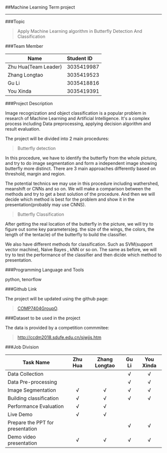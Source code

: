 ##Machine Learning Term project 

----

###Topic

> Apply Machine Learning algorithm in Butterfly Detection And Classification


###Team Member

| Name        | Student ID |  
| --------   | :-----| 
| Zhu Hua(Team Leader)          | 3035419987 |
| Zhang Longtao    |  3035419523          | 
| Gu Li            | 3035418816    |
| You Xinda        | 3035419391    |

###Project Description

Image recognization and object classification is a popular problem in research of Machine Learning and Artificial Intelligence. It's a complex process including Data preprocessing, applying decision algorithm and result evaluation.

The project will be divided into 2 main procedures:
> Butterfly detection 

In this procedure, we have to identify the butterfly from the whole picture, and try to do image segmentation and form a independent image showing butterfly more distinct. There are 3 main approaches differently based on threshold, margin and region.

The potential technics we may use in this procedure including wathershed, meanshift or CNNs and so on. We will make a comparison between the methods and try to get a best solution of the procedure. And then we will decide which method is best for the problem and show it in the presentation(probably may use CNNS).


    
>Butterfly Classification

After getting the real location of the butterfly in the picture, we will try to figure out some key parameters(eg. the size of the wings, the colors, the length of the tentacle) of the butterfly to build the classifier. 

We also have different methods for classification. Such as SVM(support vector machine), Naive Bayes , kNN or so on. The same as before, we will try to test the performance of the classifier and then dicide which method to presentation.


###Programming Language and Tools

python, tenorflow


###Github Link

The project will be updated using the github page:
>  [COMP7404GroupO](https://github.com/COMP7404GroupO/TermProject).

###Dataset to be used in the project

The data is provided by a competition commmitee:
>http://ccdm2018.sdufe.edu.cn/sjwjjs.htm




###Job Division

| Task Name      | Zhu Hua| Zhang Longtao|Gu Li|You Xinda|  
| --------   | :-----:| :-----:| :-----:| :-----:|
|Data Collection|||√|√|
|Data Pre-processing|||√|√|
|Image Segmentation |√|√|√|√|
|Building classification|√|√|√|√|
|Performance Evaluation|√|√|||
|Live Demo|√|√|||
|Prepare the PPT for presentation|||√|√|
|Demo video presentation|√|√|√|√|









